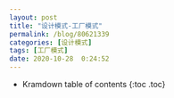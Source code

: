 ```yaml
---
layout: post
title: "设计模式-工厂模式"
permalink: /blog/80621339
categories: [设计模式]
tags: [工厂模式]
date: 2020-10-28  0:24:52
---
```


* Kramdown table of contents
{:toc .toc}
